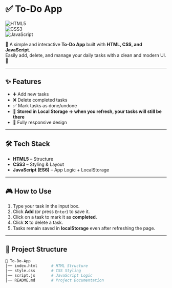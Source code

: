 # ✅ To-Do App  

![HTML5](https://img.shields.io/badge/HTML5-E34F26?style=for-the-badge&logo=html5&logoColor=white)  
![CSS3](https://img.shields.io/badge/CSS3-1572B6?style=for-the-badge&logo=css3&logoColor=white)  
![JavaScript](https://img.shields.io/badge/JavaScript-F7DF1E?style=for-the-badge&logo=javascript&logoColor=black)  

📝 A simple and interactive **To-Do App** built with **HTML, CSS, and JavaScript**.  
Easily add, delete, and manage your daily tasks with a clean and modern UI. 🚀  

---

## ✨ Features  
- ➕ Add new tasks  
- ❌ Delete completed tasks  
- ✅ Mark tasks as done/undone  
- 💾 **Stored in Local Storage → when you refresh, your tasks will still be there**  
- 📱 Fully responsive design  

---

## 🛠️ Tech Stack  
- **HTML5** – Structure  
- **CSS3** – Styling & Layout  
- **JavaScript (ES6)** – App Logic + LocalStorage  

---

## 🎮 How to Use  
1. Type your task in the input box.  
2. Click **Add** (or press `Enter`) to save it.  
3. Click on a task to mark it as **completed**.  
4. Click ❌ to delete a task.  
5. Tasks remain saved in **localStorage** even after refreshing the page.  

---

## 📂 Project Structure  
```bash
📁 To-Do-App
│── index.html      # HTML Structure
│── style.css       # CSS Styling
│── script.js       # JavaScript Logic
│── README.md       # Project Documentation
